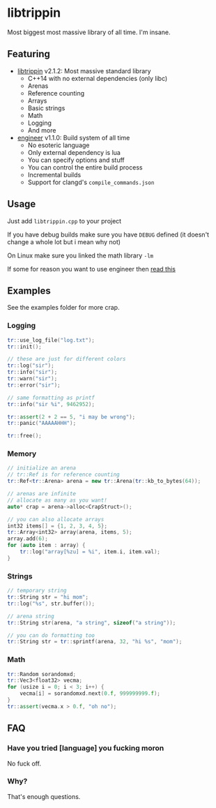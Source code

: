 # libtrippin

Most biggest most massive library of all time. I'm insane.

## Featuring

- [libtrippin](./libtrippin.h) v2.1.2: Most massive standard library
    - C++14 with no external dependencies (only libc)
    - Arenas
    - Reference counting
    - Arrays
    - Basic strings
    - Math
    - Logging
    - And more
- [engineer](./engineerbuild/README.md) v1.1.0: Build system of all time
    - No esoteric language
    - Only external dependency is lua
    - You can specify options and stuff
    - You can control the entire build process
    - Incremental builds
    - Support for clangd's `compile_commands.json`

## Usage

Just add `libtrippin.cpp` to your project

If you have debug builds make sure you have `DEBUG` defined (it doesn't change a whole lot but i mean why not)

On Linux make sure you linked the math library `-lm`

If some for reason you want to use engineer then [read this](./engineerbuild/README.md)

## Examples

See the examples folder for more crap.

### Logging

```cpp
tr::use_log_file("log.txt");
tr::init();

// these are just for different colors
tr::log("sir");
tr::info("sir");
tr::warn("sir");
tr::error("sir");

// same formatting as printf
tr::info("sir %i", 9462952);

tr::assert(2 + 2 == 5, "i may be wrong");
tr::panic("AAAAAHHH");

tr::free();
```

### Memory

```cpp
// initialize an arena
// tr::Ref is for reference counting
tr::Ref<tr::Arena> arena = new tr::Arena(tr::kb_to_bytes(64));

// arenas are infinite
// allocate as many as you want!
auto* crap = arena->alloc<CrapStruct>();

// you can also allocate arrays
int32 items[] = {1, 2, 3, 4, 5};
tr::Array<int32> array(arena, items, 5);
array.add(6);
for (auto item : array) {
    tr::log("array[%zu] = %i", item.i, item.val);
}
```

### Strings

```cpp
// temporary string
tr::String str = "hi mom";
tr::log("%s", str.buffer());

// arena string
tr::String str(arena, "a string", sizeof("a string"));

// you can do formatting too
tr::String str = tr::sprintf(arena, 32, "hi %s", "mom");
```

### Math

```cpp
tr::Random sorandomxd;
tr::Vec3<float32> vecma;
for (usize i = 0; i < 3; i++) {
    vecma[i] = sorandomxd.next(0.f, 999999999.f);
}
tr::assert(vecma.x > 0.f, "oh no");
```

## FAQ

### Have you tried \[language] you fucking moron

No fuck off.

### Why?

That's enough questions.
